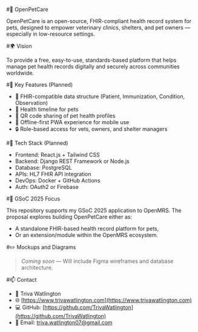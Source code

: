  #🐾 OpenPetCare

OpenPetCare is an open-source, FHIR-compliant health record system for pets, designed to empower veterinary clinics, shelters, and pet owners — especially in low-resource settings.


#🌍 Vision

To provide a free, easy-to-use, standards-based platform that helps manage pet health records digitally and securely across communities worldwide.


#🔧 Key Features (Planned)

- 🧬 FHIR-compatible data structure (Patient, Immunization, Condition, Observation)
- 🧾 Health timeline for pets
- 📱 QR code sharing of pet health profiles
- 📶 Offline-first PWA experience for mobile use
- 🔒 Role-based access for vets, owners, and shelter managers


#🧱 Tech Stack (Planned)

- Frontend: React.js + Tailwind CSS
- Backend: Django REST Framework or Node.js
- Database: PostgreSQL
- APIs: HL7 FHIR API integration
- DevOps: Docker + GitHub Actions
- Auth: OAuth2 or Firebase


#🎯 GSoC 2025 Focus

This repository supports my GSoC 2025 application to OpenMRS. The proposal explores building OpenPetCare either as:
- A standalone FHIR-based health record platform for pets,
- Or an extension/module within the OpenMRS ecosystem.


#✏️ Mockups and Diagrams

> _Coming soon_ — Will include Figma wireframes and database architecture.


#📫 Contact

- 💼 Triva Watlington  
- 🌐 [https://www.trivawatlington.com](https://www.trivawatlington.com)  
- 💻 GitHub: [https://github.com/TrivaWatlington](https://github.com/TrivaWatlington)  
- 📧 Email: triva.watlington07@gmail.com  
